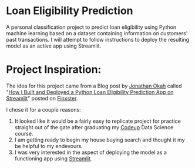 # Loan Eligibility Prediction
A personal classification project to predict loan eligibility using Python machine learning based on a dataset containing information on customers' past transactions. I will attempt to follow instructions to deploy the resulting model as an active app using Streamlit.
# Project Inspiration:
The idea for this project came from a Blog post by [Jonathan Okah](https://blog.finxter.com/author/jonathanokah23424/) called "[How I Built and Deployed a Python Loan Eligibility Prediction App on Streamlit](https://blog.finxter.com/how-i-built-and-deployed-a-python-loan-eligibility-prediction-app-on-streamlit/?tl_inbound=1&tl_target_all=1&tl_form_type=1&tl_period_type=3&utm_source=newsletter&utm_medium=email&utm_campaign=project_python_loan_eligibility_prediction_app_on_streamlit&utm_term=2023-02-04)" posted on [Finxster](https://blog.finxter.com/finxter-mission/). 

I chose it for a couple reasons:
  1. It looked like it would be a fairly easy to replicate project for practice straight out of the gate after graduating my [Codeup](https://codeup.com/program/data-science/) Data Science course. 
  2. I am getting ready to begin my house buying search and thought it my be helpful to my endevours.
  3. I was very interested in the aspect of deploying the model as a functioning app using [Streamlit](https://jonaben1-loan-predicition-app-bnti80.streamlit.app/).
